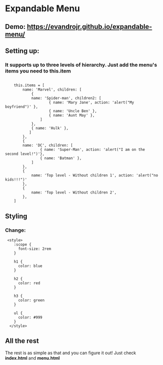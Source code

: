 # Expandable Menu 

## Demo: https://evandrojr.github.io/expandable-menu/

## Setting up:




### It supports up to three levels of hierarchy. Just add the menu's items you need to **this.item**

```

    this.items = [
        name: 'Marvel', children: [
            {
            name: 'Spider-man', children2: [
                    { name: 'Mary Jane', action: 'alert("My boyfriend")' },
                    { name: 'Uncle Ben' },
                    { name: 'Aunt May' },
                ]
            },
            { name: 'Hulk' },
           ]
        },
        {
        name: 'DC', children: [
                { name: 'Super-Man', action: 'alert("I am on the second level!")'},
                { name: 'Batman' },
            ]
        },
        {
            name: 'Top level - Without children 1', action: 'alert("no kids!!!")'
        },
        {
            name: 'Top level - Without children 2',
        },
    ]

```

## Styling 

### Change:

```
 <style>
    :scope {
      font-size: 2rem
    }

    h1 {
      color: blue
    }

    h2 {
      color: red
    }

    h3 {
      color: green
    }

    ul {
      color: #999
    }
  </style>
```

## All the rest

The rest is as simple as that and you can figure it out! 
Just check **index.html** and **menu.html**
